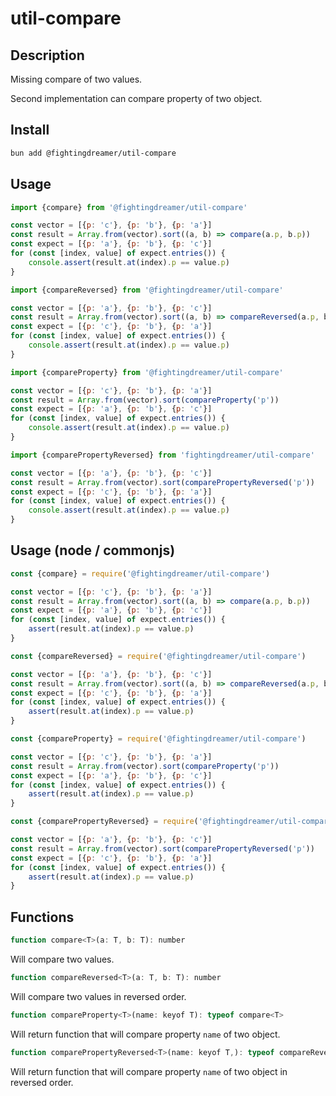 # util-compare

## Description

Missing compare of two values.

Second implementation can compare property of two object.

## Install

```bash
bun add @fightingdreamer/util-compare
```

## Usage

```js
import {compare} from '@fightingdreamer/util-compare'

const vector = [{p: 'c'}, {p: 'b'}, {p: 'a'}]
const result = Array.from(vector).sort((a, b) => compare(a.p, b.p))
const expect = [{p: 'a'}, {p: 'b'}, {p: 'c'}]
for (const [index, value] of expect.entries()) {
    console.assert(result.at(index).p == value.p)
}
```

```js
import {compareReversed} from '@fightingdreamer/util-compare'

const vector = [{p: 'a'}, {p: 'b'}, {p: 'c'}]
const result = Array.from(vector).sort((a, b) => compareReversed(a.p, b.p))
const expect = [{p: 'c'}, {p: 'b'}, {p: 'a'}]
for (const [index, value] of expect.entries()) {
    console.assert(result.at(index).p == value.p)
}
```

```js
import {compareProperty} from '@fightingdreamer/util-compare'

const vector = [{p: 'c'}, {p: 'b'}, {p: 'a'}]
const result = Array.from(vector).sort(compareProperty('p'))
const expect = [{p: 'a'}, {p: 'b'}, {p: 'c'}]
for (const [index, value] of expect.entries()) {
    console.assert(result.at(index).p == value.p)
}
```

```js
import {comparePropertyReversed} from 'fightingdreamer/util-compare'

const vector = [{p: 'a'}, {p: 'b'}, {p: 'c'}]
const result = Array.from(vector).sort(comparePropertyReversed('p'))
const expect = [{p: 'c'}, {p: 'b'}, {p: 'a'}]
for (const [index, value] of expect.entries()) {
    console.assert(result.at(index).p == value.p)
}
```

## Usage (node / commonjs)

```js
const {compare} = require('@fightingdreamer/util-compare')

const vector = [{p: 'c'}, {p: 'b'}, {p: 'a'}]
const result = Array.from(vector).sort((a, b) => compare(a.p, b.p))
const expect = [{p: 'a'}, {p: 'b'}, {p: 'c'}]
for (const [index, value] of expect.entries()) {
    assert(result.at(index).p == value.p)
}
```

```js
const {compareReversed} = require('@fightingdreamer/util-compare')

const vector = [{p: 'a'}, {p: 'b'}, {p: 'c'}]
const result = Array.from(vector).sort((a, b) => compareReversed(a.p, b.p))
const expect = [{p: 'c'}, {p: 'b'}, {p: 'a'}]
for (const [index, value] of expect.entries()) {
    assert(result.at(index).p == value.p)
}
```

```js
const {compareProperty} = require('@fightingdreamer/util-compare')

const vector = [{p: 'c'}, {p: 'b'}, {p: 'a'}]
const result = Array.from(vector).sort(compareProperty('p'))
const expect = [{p: 'a'}, {p: 'b'}, {p: 'c'}]
for (const [index, value] of expect.entries()) {
    assert(result.at(index).p == value.p)
}
```

```js
const {comparePropertyReversed} = require('@fightingdreamer/util-compare')

const vector = [{p: 'a'}, {p: 'b'}, {p: 'c'}]
const result = Array.from(vector).sort(comparePropertyReversed('p'))
const expect = [{p: 'c'}, {p: 'b'}, {p: 'a'}]
for (const [index, value] of expect.entries()) {
    assert(result.at(index).p == value.p)
}
```

## Functions
```js
function compare<T>(a: T, b: T): number
```
Will compare two values.

```js
function compareReversed<T>(a: T, b: T): number
```
Will compare two values in reversed order.

```js
function compareProperty<T>(name: keyof T): typeof compare<T>
```
Will return function that will compare property `name` of two object.

```js
function comparePropertyReversed<T>(name: keyof T,): typeof compareReversed<T>
```
Will return function that will compare property `name` of two object in reversed order.

